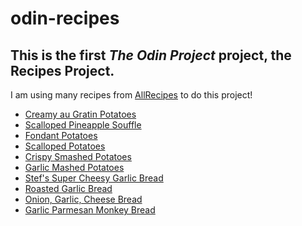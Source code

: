 # odin-recipes

## This is the first <i>The Odin Project</i> project, the <b>Recipes</b> Project.

I am using many recipes from <a href="allrecipes.com">AllRecipes</a> to do this project!

<ul>
    <li><a href="https://www.allrecipes.com/recipe/15925/creamy-au-gratin-potatoes/">Creamy au Gratin Potatoes</a></li>
    <li><a href="https://www.allrecipes.com/recipe/214025/scalloped-pineapple-souffle/">Scalloped Pineapple Souffle</a></li>
    <li><a href="https://www.allrecipes.com/recipe/233295/fondant-potatoes/">Fondant Potatoes</a></li>
    <li><a href="https://www.allrecipes.com/recipe/240290/moms-scalloped-potatoes/">Scalloped Potatoes</a></li>
    <li><a href="https://www.allrecipes.com/recipe/213492/smashed-potatoes/">Crispy Smashed Potatoes</a></li>
    <li><a href="https://www.allrecipes.com/recipe/18290/garlic-mashed-potatoes/">Garlic Mashed Potatoes</a></li>
    <li><a href="https://www.allrecipes.com/recipe/83537/stefs-super-cheesy-garlic-bread/">Stef's Super Cheesy Garlic Bread</a></li>
    <li><a href="https://www.allrecipes.com/recipe/75133/roasted-garlic-bread/">Roasted Garlic Bread</a></li>
    <li><a href="https://www.allrecipes.com/recipe/7082/onion-garlic-cheese-bread/">Onion, Garlic, Cheese Bread</a></li>
    <li><a href="https://www.allrecipes.com/recipe/54705/garlic-parmesan-monkey-bread/">Garlic Parmesan Monkey Bread</a></li>
</ul>
